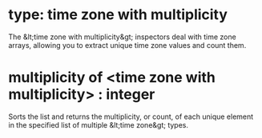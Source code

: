 # type: time zone with multiplicity

The &amp;lt;time zone with multiplicity&amp;gt; inspectors deal with time zone arrays, allowing you to extract unique time zone values and count them.

# multiplicity of &lt;time zone with multiplicity&gt; : integer

Sorts the list and returns the multiplicity, or count, of each unique element in the specified list of multiple &amp;lt;time zone&amp;gt; types.
